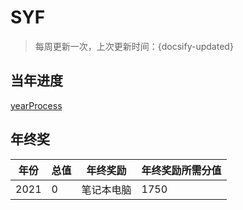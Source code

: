 # SYF



> 每周更新一次，上次更新时间：{docsify-updated}



## 当年进度

[yearProcess](yearProcess.html ':include height=150px' )

## 年终奖

| 年份 | 总值 | 年终奖励   | 年终奖励所需分值 |
| ---- | ---- | ---------- | ---------------- |
| 2021 | 0    | 笔记本电脑 | 1750             |

